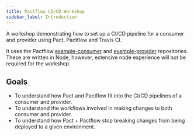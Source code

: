 ```yaml
---
title: Pactflow CI/CD Workshop
sidebar_label: Introduction
---
```


A workshop demonstrating how to set up a CI/CD pipeline for a consumer and provider using Pact, Pactflow and Travis CI.

It uses the Pactflow [example-consumer][example-consumer] and [example-provider][example-provider] repositories. These are written in Node, however, extensive node experience will not be required for the workshop.

## Goals

* To understand how Pact and Pactflow fit into the CI/CD pipelines of a consumer and provider.
* To understand the workflows involved in making changes to both consumer and provider.
* To understand how Pact + Pactflow stop breaking changes from being deployed to a given environment.

[example-consumer]: https://github.com/pactflow/example-consumer
[example-provider]: https://github.com/pactflow/example-provider

<!-- This file has been synced from the pactflow/docs.pactflow.io repository. Please do not edit it directly. The URL of the source file can be found in the custom_edit_url value above -->

